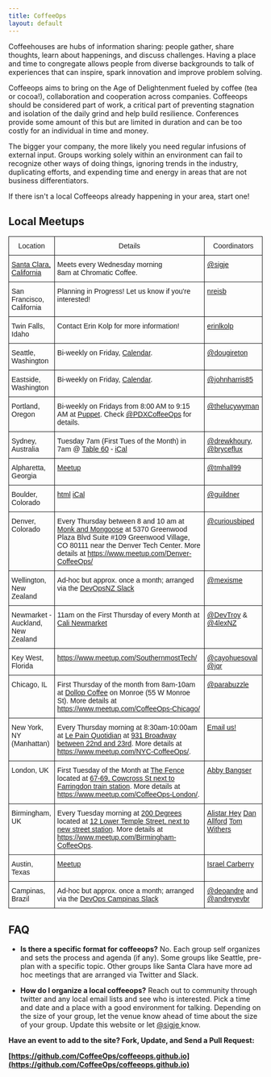 ```yaml
---
title: CoffeeOps
layout: default
---
```


<p>
  Coffeehouses are hubs of information sharing: people gather, share thoughts, learn about happenings, and discuss challenges. Having a place and time to congregate allows people from diverse backgrounds to talk of experiences that can inspire, spark innovation and improve problem solving.
</p>


<p>
Coffeeops aims to bring on the Age of Delightenment fueled by coffee (tea or cocoa!), collaboration and cooperation across companies. Coffeeops should be considered part of work, a critical part of preventing stagnation and isolation of the daily grind and help build resilience. Conferences provide some amount of this but are limited in duration and can be too costly for an individual in time and money. </p>


<p> The bigger your company, the more likely you need regular infusions of external input. Groups working solely within an environment can fail to recognize other ways of doing things, ignoring trends in the industry, duplicating efforts, and expending time and energy in areas that are not business differentiators.</p>


<p>If there isn't a local Coffeeops already happening in your area, start one!
</p>


<h2>Local Meetups</h2>

<style type="text/css">
.tg  {border-collapse:collapse;border-spacing:0;}
.tg td{font-family:Arial, sans-serif;font-size:14px;padding:10px 5px;border-style:solid;border-width:1px;overflow:hidden;word-break:normal;}
.tg th{font-family:Arial, sans-serif;font-size:14px;font-weight:normal;padding:10px 5px;border-style:solid;border-width:1px;overflow:hidden;word-break:normal;}
.tg .tg-yw4l{vertical-align:top}
</style>
<table class="tg">
  <tr>
    <th class="tg-yw4l">Location</th>
    <th class="tg-yw4l">Details</th>
    <th class="tg-yw4l">Coordinators</th>
  </tr>
  <tr>
    <td class="tg-yw4l"><a href="https://www.google.com/maps/place/Chromatic+Coffee/@37.3239825,-121.9966974,17z">Santa Clara, California</a></td>
    <td class="tg-yw4l">Meets every Wednesday morning<br>8am at Chromatic Coffee.</td>
    <td class="tg-yw4l"><a href="https://twitter.com/sigje">@sigje</a></td>
  </tr>
  <tr>
    <td class="tg-yw4l">San Francisco, California</td>
    <td class="tg-yw4l">Planning in Progress! Let us know if you're interested!</td>
    <td class="tg-yw4l"><a href="https://github.com/nreisbeck">nreisb</a></td>
  </tr>
  <tr>
    <td class="tg-yw4l">Twin Falls, Idaho</td>
    <td class="tg-yw4l">Contact Erin Kolp for more information!</td>
    <td class="tg-yw4l"><a href="https://github.com/erinlkolp">erinlkolp</a></td>
  </tr>
  <tr>
    <td class="tg-yw4l">Seattle, Washington</td>
    <td class="tg-yw4l">Bi-weekly on Friday, <a href="http://www.meetup.com/Downtown-Seattle-Friday-Morning-CoffeeOps/">Calendar</a>.</td>
    <td class="tg-yw4l"><a href="https://twitter.com/dougireton">@dougireton</a></td>
  </tr>
  <tr>
    <td class="tg-yw4l">Eastside, Washington</td>
    <td class="tg-yw4l">Bi-weekly on Friday, <a href="http://www.meetup.com/Eastside-CoffeeOps/">Calendar</a>.</td>
    <td class="tg-yw4l"><a href="https://twitter.com/johnharris85">@johnharris85</a></td>
  </tr>
  <tr>
    <td class="tg-yw4l">Portland, Oregon</td>
    <td class="tg-yw4l">Bi-weekly on Fridays from 8:00 AM to 9:15 AM at <a href="https://goo.gl/maps/fMuoBnw6hGUUoqab6">Puppet</a>. Check <a href="https://twitter.com/PDXCoffeeOps">@PDXCoffeeOps</a> for details.</td>
    <td class="tg-yw4l"><a href="https://twitter.com/thelucywyman">@thelucywyman</a></td>
  </tr>
  <tr>
    <td class="tg-yw4l">Sydney, Australia</td>
    <td class="tg-yw4l">Tuesday 7am (First Tues of the Month) in 7am @ <a href="https://goo.gl/RinIFT">Table 60</a> - <a href="http://goo.gl/CNo9eB">iCal</a></td>
    <td class="tg-yw4l"><a href="https://twitter.com/drewkhoury">@drewkhoury</a>, <a href="https://twitter.com/bryceflux">@bryceflux</a></td>
  </tr>
  <tr>
    <td class="tg-yw4l">Alpharetta, Georgia</td>
    <td class="tg-yw4l"><a href="http://www.meetup.com/Alpharetta-CoffeeOps/">Meetup</a></td>
    <td class="tg-yw4l"><a href="https://twitter.com/tmhall99">@tmhall99</a></td>
  </tr>
  <tr>
    <td class="tg-yw4l">Boulder, Colorado</td>
    <td class="tg-yw4l"><a href="https://www.google.com/calendar/embed?src=m2n8ubnat9sbluu52majc7ahcs%40group.calendar.google.com&amp;ctz=America/Denver">html</a> <a href="https://www.google.com/calendar/ical/m2n8ubnat9sbluu52majc7ahcs%40group.calendar.google.com/public/basic.ics">iCal</a></td>
    <td class="tg-yw4l"><a href="https://twitter.com/guildner">@guildner</a></td>
  </tr>
  <tr>
    <td class="tg-yw4l">Denver, Colorado</td>
    <td class="tg-yw4l">Every Thursday between 8 and 10 am at <a href="http://www.monkandmongoose.com/locations/">Monk and Mongoose</a> at 5370 Greenwood Plaza Blvd Suite #109 Greenwood Village, CO 80111 near the Denver Tech Center. More details at <a href="https://www.meetup.com/Denver-CoffeeOps/">https://www.meetup.com/Denver-CoffeeOps/</a></td>
    <td class="tg-yw4l"><a href="https://twitter.com/curiousbiped">@curiousbiped</a></td>
  </tr>
  <tr>
    <td class="tg-yw4l">Wellington, New Zealand</td>
    <td class="tg-yw4l">Ad-hoc but approx. once a month; arranged via the <a href="https://devopsnz.slack.com">DevOpsNZ Slack</a></td>
    <td class="tg-yw4l"><a href="https://twitter.com/mexisme">@mexisme</a></td>
  </tr>
  <tr>
    <td class="tg-yw4l">Newmarket - Auckland, New Zealand</td>
    <td class="tg-yw4l">11am on the First Thursday of every Month at <a href="http://www.cali.nz/">Cali Newmarket</a> </td>
    <td class="tg-yw4l"><a href="https://twitter.com/devtroy">@DevTroy</a> & <a href="https://twitter.com/4lexnz">@4lexNZ</a></td>
  </tr>
  <tr>
    <td class="tg-yw4l">Key West, Florida</td>
    <td class="tg-yw4l"><a href="https://www.meetup.com/SouthernmostTech/">https://www.meetup.com/SouthernmostTech/</a></td>
    <td class="tg-yw4l"><a href="https://twitter.com/cayohuesoval">@cayohuesoval</a><br><a href="https://twitter.com/jqr">@jqr</a></td>
  </tr>
  <tr>
    <td class="tg-yw4l">Chicago, IL</td>
    <td class="tg-yw4l">First Thursday of the month from 8am-10am at <a href="https://dollopcoffee.com">Dollop Coffee</a> on Monroe (55 W Monroe St). More details at <a href="https://www.meetup.com/CoffeeOps-Chicago/">https://www.meetup.com/CoffeeOps-Chicago/</a></td>
    <td class="tg-yw4l"><a href="https://twitter.com/parabuzzle">@parabuzzle</a></td>
  </tr>
  <tr>
    <td class="tg-yw4l">New York, NY (Manhattan)</td>
    <td class="tg-yw4l">Every Thursday morning at 8:30am-10:00am at <a href="http://www.lepainquotidien.com/">Le Pain Quotidian</a> at <a href="https://goo.gl/maps/HVoBB4a4J4m">931 Broadway between 22nd and 23rd</a>. More details at <a href="https://www.meetup.com/NYC-CoffeeOps/">https://www.meetup.com/NYC-CoffeeOps/</a>.</td>
    <td class="tg-yw4l"><a href="mailto:nyc@coffeeops.org">Email us!</a></td>
  </tr>
  <tr>
    <td class="tg-yw4l">London, UK</td>
    <td class="tg-yw4l">First Tuesday of the Month at <a href="https://www.thefenceuk.co.uk/">The Fence</a> located at <a href="https://goo.gl/maps/zN3k9AtCDGEYW7g68">67-69, Cowcross St next to Farringdon train station</a>. More details at <a href="https://www.meetup.com/CoffeeOps-London/">https://www.meetup.com/CoffeeOps-London/</a>.</td>
    <td class="tg-yw4l"><a href="https://twitter.com/a_bangser">Abby Bangser</a></td>
  </tr>
  <tr>
   <td class="tg-yw4l">Birmingham, UK</td>
    <td class="tg-yw4l">Every Tuesday morning at  <a href="">200 Degrees</a> located at <a href="https://g.page/200DegreesLowerTemple?share">12 Lower Temple Street, next to new street station</a>. More details at <a href="https://www.meetup.com/Birmingham-CoffeeOps">https://www.meetup.com/Birmingham-CoffeeOps</a>.</td>
    <td class="tg-yw4l">
        <a href="https://twitter.com/alistair_hey">Alistar Hey</a>
        <a href="https://twitter.com/">Dan Allford</a>
        <a href="https://twitter.com/tomtucka">Tom Withers</a>
    </td>
  </tr>
  <tr>
    <td class="tg-yw4l">Austin, Texas</td>
    <td class="tg-yw4l"><a target="_blank" href="https://www.meetup.com/austin-coffeeops/">Meetup</a></td>
    <td class="tg-yw4l"><a target="_blank" href="https://twitter.com/IsraelJCarberry">Israel Carberry</a></td>
  </tr>
  
  <tr>
    <td class="tg-yw4l">Campinas, Brazil</td>
    <td class="tg-yw4l">Ad-hoc but approx. once a month; arranged via the <a href="https://devops-campinas.slack.com/">DevOps Campinas Slack</a></td>
    <td class="tg-yw4l"><a href="https://twitter.com/deoandre">@deoandre</a> and <a href="https://twitter.com/andreyevbr">@andreyevbr</a></td>
  </tr>
</table>

<h2>FAQ</h2>

* <b>Is there a specific format for coffeeops?</b> No. Each group self organizes and sets the process and agenda (if any). Some groups like Seattle, pre-plan with a specific topic. Other groups like Santa Clara have more ad hoc meetings that are arranged via Twitter and Slack.

* <b>How do I organize a local coffeeops?</b> Reach out to community through twitter and any local email lists and see who is interested. Pick a time and date and a place with a good environment for talking. Depending on the size of your group, let the venue know ahead of time about the size of your group. Update this website or let [ @sigje ](https://twitter.com/sigje) know.

**Have an event to add to the site? Fork, Update, and Send a Pull Request:**

**[https://github.com/CoffeeOps/coffeeops.github.io](https://github.com/CoffeeOps/coffeeops.github.io)**
